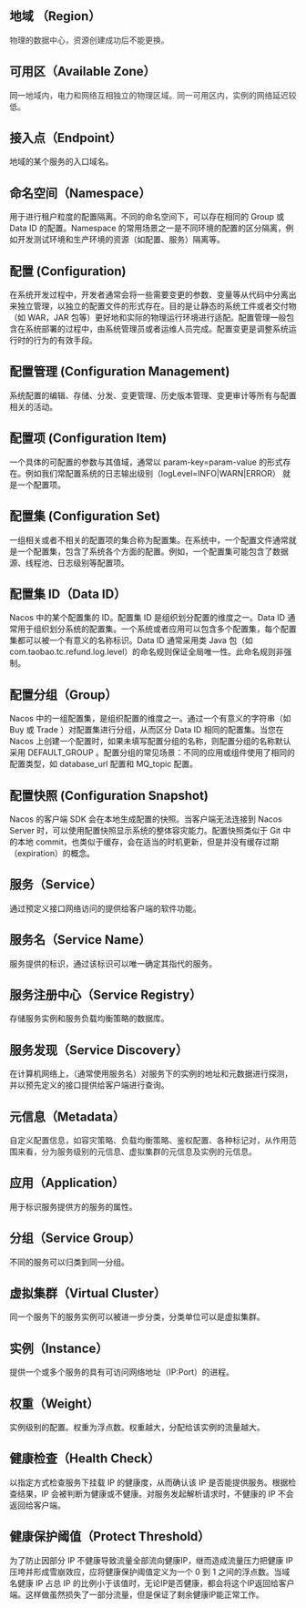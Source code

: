 ## 地域 （Region）
<span data-type="color" style="color:rgb(51, 51, 51)"><span data-type="background" style="background-color:rgb(255, 255, 255)">物理的数据中心，资源创建成功后不能更换。</span></span>

## 可用区（Available Zone）
同一<span data-type="color" style="color:rgb(51, 51, 51)"><span data-type="background" style="background-color:rgb(255, 255, 255)">地域内，电力和网络互相独立的物理区域。同一可用区内，实例的网络延迟较低。</span></span>

## 接入点（Endpoint）
地域的某个服务的入口域名。

## 命名空间（Namespace）
用于进行租户粒度的配置隔离。不同的命名空间下，可以存在相同的 Group 或 Data ID 的配置。Namespace 的常用场景之一是不同环境的配置的区分隔离，例如开发测试环境和生产环境的资源（如配置、服务）隔离等。

## 配置 (Configuration)
在系统开发过程中，开发者通常会将一些需要变更的参数、变量等从代码中分离出来独立管理，以独立的配置文件的形式存在。目的是让静态的系统工件或者交付物（如 WAR，JAR 包等）更好地和实际的物理运行环境进行适配。配置管理一般包含在系统部署的过程中，由系统管理员或者运维人员完成。配置变更是调整系统运行时的行为的有效手段。

## 配置管理 (Configuration Management)
系统配置的编辑、存储、分发、变更管理、历史版本管理、变更审计等所有与配置相关的活动。

## 配置项 (Configuration Item)
一个具体的可配置的参数与其值域，通常以 param-key=param-value 的形式存在。例如我们常配置系统的日志输出级别（logLevel=INFO|WARN|ERROR） 就是一个配置项。

## 配置集 (Configuration Set)
一组相关或者不相关的配置项的集合称为配置集。在系统中，一个配置文件通常就是一个配置集，包含了系统各个方面的配置。例如，一个配置集可能包含了数据源、线程池、日志级别等配置项。

## 配置集 ID（Data ID）
Nacos 中的某个配置集的 ID。配置集 ID 是组织划分配置的维度之一。Data ID 通常用于组织划分系统的配置集。一个系统或者应用可以包含多个配置集，每个配置集都可以被一个有意义的名称标识。Data ID 通常采用类 Java 包（如 com.taobao.tc.refund.log.level）的命名规则保证全局唯一性。此命名规则非强制。

## 配置分组（Group）
Nacos 中的一组配置集，是组织配置的维度之一。通过一个有意义的字符串（如 Buy 或 Trade ）对配置集进行分组，从而区分 Data ID 相同的配置集。当您在 Nacos 上创建一个配置时，如果未填写配置分组的名称，则配置分组的名称默认采用 DEFAULT\_GROUP 。配置分组的常见场景：不同的应用或组件使用了相同的配置类型，如 database\_url 配置和 MQ\_topic 配置。

## 配置快照 (Configuration Snapshot)
Nacos 的客户端 SDK 会在本地生成配置的快照。当客户端无法连接到 Nacos Server 时，可以使用配置快照显示系统的整体容灾能力。配置快照类似于 Git 中的本地 commit，也类似于缓存，会在适当的时机更新，但是并没有缓存过期（expiration）的概念。

## 服务（Service）
通过预定义接口网络访问的提供给客户端的软件功能。

## 服务名（Service Name）
服务提供的标识，通过该标识可以唯一确定其指代的服务。

## 服务注册中心（Service Registry）
存储服务实例和服务负载均衡策略的数据库。

## 服务发现（Service Discovery）
在计算机网络上，（通常使用服务名）对服务下的实例的地址和元数据进行探测，并以预先定义的接口提供给客户端进行查询。

## 元信息（Metadata）
<span data-type="color" style="color:rgb(38, 38, 38)"><span data-type="background" style="background-color:rgb(255, 255, 255)">自定义配置信息，如容灾策略、负载均衡策略、鉴权配置、各种标记对，从作用范围来看，分为服务级别的元信息、虚拟集群的元信息及实例的元信息。</span></span>

## 应用（Application）
用于标识服务提供方的服务的属性。

## 分组（Service Group）
不同的服务可以归类到同一分组。

## 虚拟集群（Virtual Cluster）
同一个服务下的服务实例可以被进一步分类，分类单位可以是虚拟集群。

## 实例（Instance）
提供一个或多个服务的具有可访问网络地址（IP:Port）的进程。

## 权重（Weight）
实例级别的配置。权重为浮点数。权重越大，分配给该实例的流量越大。

## 健康检查（Health Check）
以指定方式检查服务下挂载 IP 的健康度，从而确认该 IP 是否能提供服务。根据检查结果，IP 会被判断为健康或不健康。对服务发起解析请求时，不健康的 IP 不会返回给客户端。

## 健康保护阈值（Protect Threshold）
为了防止因部分 IP 不健康导致流量全部流向健康IP，继而造成流量压力把健康 IP 压垮并形成雪崩效应，应将健康保护阈值定义为一个 0 到 1 之间的浮点数。当域名健康 IP 占总 IP 的比例小于该值时，无论IP是否健康，都会将这个IP返回给客户端。这样做虽然损失了一部分流量，但是保证了剩余健康IP能正常工作。



